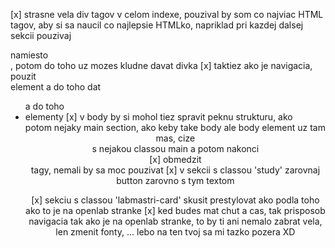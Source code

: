 [x] strasne vela div tagov v celom indexe, pouzival by som co najviac HTML tagov, aby si sa naucil co najlepsie HTMLko, napriklad pri kazdej dalsej sekcii pouzivaj <section>namiesto <div>, potom do toho uz mozes kludne davat divka
[x] taktiez ako je navigacia, pouzit <nav> element a do toho dat <ul> a do toho <li> elementy
[x] v body by si mohol tiez spravit peknu strukturu, ako <header> potom nejaky main section, ako keby take body ale body element uz tam mas, cize <section> s nejakou classou main a potom nakonci <footer>
[x] obmedzit <br> tagy, nemali by sa moc pouzivat
[x] v sekcii s classou 'study' zarovnaj button zarovno s tym textom

[x] sekciu s classou 'labmastri-card' skusit prestylovat ako podla toho ako to je na openlab stranke
[x] ked budes mat chut a cas, tak prisposob navigacia tak ako je na openlab stranke, to by ti ani nemalo zabrat vela, len zmenit fonty, ... lebo na ten tvoj sa mi tazko pozera XD
